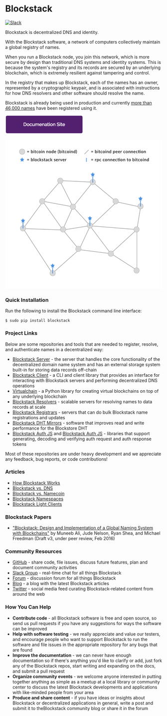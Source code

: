 # Blockstack

[![Slack](http://slack.blockstack.org/badge.svg)](http://slack.blockstack.org/)

Blockstack is decentralized DNS and identity.

With the Blockstack software, a network of computers collectively maintain a global registry of names.

When you run a Blockstack node, you join this network, which is more secure by design than traditional DNS systems and identity systems. This is because the system's registry and its records are secured by an underlying blockchain, which is extremely resilient against tampering and control.

In the registry that makes up Blockstack, each of the names has an owner, represented by a cryptographic keypair, and is associated with instructions for how DNS resolvers and other software should resolve the name.

Blockstack is already being used in production and currently [more than 46,000 names](https://resolver.onename.com/v2/namespaces) have been registered using it.

<img src="/images/documentation-site-2x.png" data-canonical-src="/images/documentation-site-2x.png" width="250" height="62" />

![The Blockstack Network](/images/blockstack-network.png)

### Quick Installation

Run the following to install the Blockstack command line interface:

```
$ sudo pip install blockstack
```

### Project Links

Below are some repositories and tools that are needed to register, resolve, and authenticate names in a decentralized way:  

- [Blockstack Server](https://github.com/blockstack/blockstack-server) - the server that handles the core functionality of the decentralized domain name system and has an external storage system built-in for storing data records off-chain
- [Blockstack Client](https://github.com/blockstack/blockstack-client) - a CLI and client library that provides an interface for interacting with Blockstack servers and performing decentralized DNS operations
- [Virtualchain](https://github.com/blockstack/virtualchain) - a Python library for creating virtual blockchains on top of any underlying blockchain
- [Blockstack Resolvers](https://github.com/blockstack/blockstack-resolver) - scalable servers for resolving names to data records at scale
- [Blockstack Registrars](https://github.com/blockstack/blockstack-registrar) - servers that can do bulk Blockstack name registrations and updates
- [Blockstack DHT Mirrors](https://github.com/blockstack/dht-mirror) - software that improves read and write performance for the Blockstore DHT
- [Blockstack Auth JS](https://github.com/blockstack/blockstack-auth-js) and [Blockstack Auth JS](https://github.com/blockstack/blockstack-auth-python) - libraries that support generating, decoding and verifying auth request and auth response tokens

Most of these repositories are under heavy development and we appreciate any feedback, bug reports, or code contributions!

### Articles

- [How Blockstack Works](https://blockstack.org/docs/how-blockstack-works)
- [Blockstack vs. DNS](https://blockstack.org/docs/blockstack-vs-dns)
- [Blockstack vs. Namecoin](https://blockstack.org/docs/blockstack-vs-namecoin)
- [Blockstack Namespaces](https://blockstack.org/docs/namespaces)
- [Blockstack Light Clients](https://blockstack.org/docs/light-clients)

### Blockstack Papers

- ["Blockstack: Design and Implementation of a Global Naming System with Blockchains"](http://blockstack.org/blockstack.pdf) by Muneeb Ali, Jude Nelson, Ryan Shea, and Michael Freedman (Draft v3, under peer review, Feb 2016)

### Community Resources

- [GitHub](https://github.com/blockstack) - share code, file issues, discuss future features, plan and document community activities
- [Slack Group](http://chat.blockstack.org) - real-time chat for all things Blockstack
- [Forum](http://forum.blockstack.org) - discussion forum for all things Blockstack
- [Blog](https://medium.com/blockstack-review) - a blog with the latest Blockstack articles
- [Twitter](https://twitter.com/blockstackorg) - social media feed curating Blockstack-related content from around the web

### How You Can Help

- **Contribute code** - all Blockstack software is free and open source, so send us pull requests if you have any suggestions for ways the software can be improved
- **Help with software testing** - we really appreciate and value our testers, and encourage people who want to support Blockstack to run the software and file issues in the appropriate repository for any bugs that are found
- **Improve the documentation** - we can never have enough documentation so if there's anything you'd like to clarify or add, just fork any of the Blockstack repos, start writing and expanding on the docs, and submit a pull request
- **Organize community events** - we welcome anyone interested in putting together anything as simple as a meetup at a local library or community center to discuss the latest Blockstack developments and applications with like-minded people from your area
- **Produce and share content** - if you have ideas or insights about Blockstack or decentralized applications in general, write a post and submit it to theBlockstack community blog or share it in the forum
